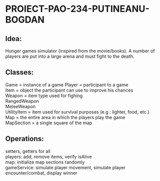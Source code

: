 # PROIECT-PAO-234-PUTINEANU-BOGDAN
## Idea: 
Hunger games simulator (inspired from the movie/books). A number of players are put into a large arena and must fight to the death.
 ## Classes:
Game = instance of a game
Player = participant to a game <br>
Item = object the participant can use to improve his chances <br>
Weapon = item type used for fighing <br>
RangedWeapon <br>
MeleeWeapon <br>
UtilityItem = item used for survival purposes (e.g.: lighter, food, etc.) <br>
Map = the entire area in which the players play the game <br>
MapSection = a single square of the map <br>

## Operations:
setters, getters for all <br>
players: add, remove items, verify isAlive <br>
map: initialize map sections randomly <br>
gameService: simulate player movement, simulate player encounter/combat, display winner <br>
